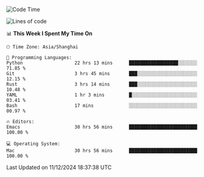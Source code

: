 <!--START_SECTION:waka-->
![Code Time](http://img.shields.io/badge/Code%20Time-2%2C360%20hrs%2040%20mins-blue)

![Lines of code](https://img.shields.io/badge/From%20Hello%20World%20I%27ve%20Written-309.4%20thousand%20lines%20of%20code-blue)

📊 **This Week I Spent My Time On** 

```text
🕑︎ Time Zone: Asia/Shanghai

💬 Programming Languages: 
Python                   22 hrs 13 mins      ██████████████████░░░░░░░   71.85 % 
Git                      3 hrs 45 mins       ███░░░░░░░░░░░░░░░░░░░░░░   12.15 % 
Rust                     3 hrs 14 mins       ███░░░░░░░░░░░░░░░░░░░░░░   10.48 % 
YAML                     1 hr 3 mins         █░░░░░░░░░░░░░░░░░░░░░░░░   03.41 % 
Bash                     17 mins             ░░░░░░░░░░░░░░░░░░░░░░░░░   00.97 % 

🔥 Editors: 
Emacs                    30 hrs 56 mins      █████████████████████████   100.00 % 

💻 Operating System: 
Mac                      30 hrs 56 mins      █████████████████████████   100.00 % 
```


 Last Updated on 11/12/2024 18:37:38 UTC
<!--END_SECTION:waka-->
